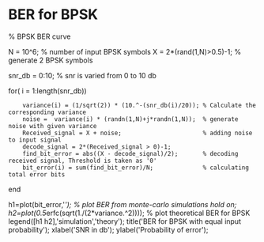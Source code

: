 # BER for BPSK

% BPSK BER curve 

N = 10^6;                % number of input BPSK symbols
X = 2*(rand(1,N)>0.5)-1;  % generate 2 BPSK symbols

snr_db = 0:10;            % snr is varied from 0 to 10 db

for( i = 1:length(snr_db)) 
   
        variance(i) = (1/sqrt(2)) * (10.^-(snr_db(i)/20)); % Calculate the corresponding variance
        noise =  variance(i) * (randn(1,N)+j*randn(1,N));  % generate noise with given variance
        Received_signal = X + noise;                       % adding noise to input signal
        decode_signal = 2*(Received_signal > 0)-1;         
        find_bit_error = abs((X - decode_signal)/2);       % decoding received signal, Threshold is taken as '0'
        bit_error(i) = sum(find_bit_error)/N;              % calculating total error bits
end

h1=plot(bit_error,'*');                       % plot BER from monte-carlo simulations
hold on;
h2=plot(0.5*erfc(sqrt(1./(2*variance.^2))));  % plot theoretical BER for BPSK
legend([h1 h2],'simulation','theory');
title('BER for BPSK with equal input probability');
xlabel('SNR in db');
ylabel('Probability of error');



